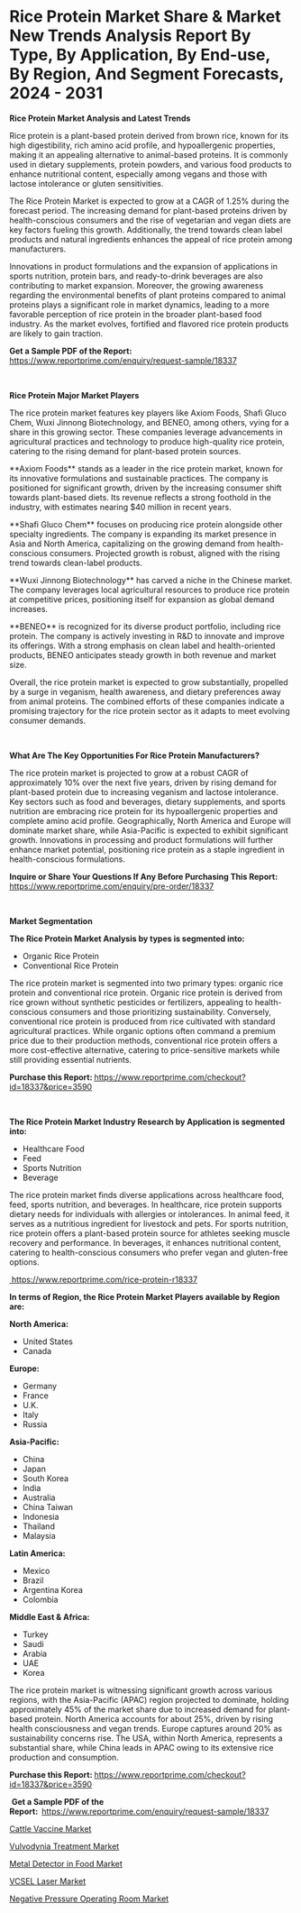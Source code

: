 <p><h1>Rice Protein Market Share & Market New Trends Analysis Report By Type, By Application, By End-use, By Region, And Segment Forecasts, 2024 - 2031</h1></p><p><strong>Rice Protein Market Analysis and Latest Trends</strong></p>
<p><p>Rice protein is a plant-based protein derived from brown rice, known for its high digestibility, rich amino acid profile, and hypoallergenic properties, making it an appealing alternative to animal-based proteins. It is commonly used in dietary supplements, protein powders, and various food products to enhance nutritional content, especially among vegans and those with lactose intolerance or gluten sensitivities.</p><p>The Rice Protein Market is expected to grow at a CAGR of 1.25% during the forecast period. The increasing demand for plant-based proteins driven by health-conscious consumers and the rise of vegetarian and vegan diets are key factors fueling this growth. Additionally, the trend towards clean label products and natural ingredients enhances the appeal of rice protein among manufacturers. </p><p>Innovations in product formulations and the expansion of applications in sports nutrition, protein bars, and ready-to-drink beverages are also contributing to market expansion. Moreover, the growing awareness regarding the environmental benefits of plant proteins compared to animal proteins plays a significant role in market dynamics, leading to a more favorable perception of rice protein in the broader plant-based food industry. As the market evolves, fortified and flavored rice protein products are likely to gain traction.</p></p>
<p><strong>Get a Sample PDF of the Report:&nbsp;</strong> <a href="https://www.reportprime.com/enquiry/request-sample/18337?utm_campaign=101&utm_medium=2&utm_source=Github&utm_content=ia&utm_term=21112024&utm_id=rice-protein">https://www.reportprime.com/enquiry/request-sample/18337</a></p>
<p>&nbsp;</p>
<p><strong>Rice Protein Major Market Players</strong></p>
<p><p>The rice protein market features key players like Axiom Foods, Shafi Gluco Chem, Wuxi Jinnong Biotechnology, and BENEO, among others, vying for a share in this growing sector. These companies leverage advancements in agricultural practices and technology to produce high-quality rice protein, catering to the rising demand for plant-based protein sources.</p><p>**Axiom Foods** stands as a leader in the rice protein market, known for its innovative formulations and sustainable practices. The company is positioned for significant growth, driven by the increasing consumer shift towards plant-based diets. Its revenue reflects a strong foothold in the industry, with estimates nearing $40 million in recent years.</p><p>**Shafi Gluco Chem** focuses on producing rice protein alongside other specialty ingredients. The company is expanding its market presence in Asia and North America, capitalizing on the growing demand from health-conscious consumers. Projected growth is robust, aligned with the rising trend towards clean-label products.</p><p>**Wuxi Jinnong Biotechnology** has carved a niche in the Chinese market. The company leverages local agricultural resources to produce rice protein at competitive prices, positioning itself for expansion as global demand increases.</p><p>**BENEO** is recognized for its diverse product portfolio, including rice protein. The company is actively investing in R&D to innovate and improve its offerings. With a strong emphasis on clean label and health-oriented products, BENEO anticipates steady growth in both revenue and market size.</p><p>Overall, the rice protein market is expected to grow substantially, propelled by a surge in veganism, health awareness, and dietary preferences away from animal proteins. The combined efforts of these companies indicate a promising trajectory for the rice protein sector as it adapts to meet evolving consumer demands.</p></p>
<p>&nbsp;</p>
<p><strong>What Are The Key Opportunities For Rice Protein Manufacturers?</strong></p>
<p><p>The rice protein market is projected to grow at a robust CAGR of approximately 10% over the next five years, driven by rising demand for plant-based protein due to increasing veganism and lactose intolerance. Key sectors such as food and beverages, dietary supplements, and sports nutrition are embracing rice protein for its hypoallergenic properties and complete amino acid profile. Geographically, North America and Europe will dominate market share, while Asia-Pacific is expected to exhibit significant growth. Innovations in processing and product formulations will further enhance market potential, positioning rice protein as a staple ingredient in health-conscious formulations.</p></p>
<p><strong>Inquire or Share Your Questions If Any Before Purchasing This Report:</strong> <a href="https://www.reportprime.com/enquiry/pre-order/18337?utm_campaign=101&utm_medium=2&utm_source=Github&utm_content=ia&utm_term=21112024&utm_id=rice-protein">https://www.reportprime.com/enquiry/pre-order/18337</a></p>
<p>&nbsp;</p>
<p><strong>Market Segmentation</strong></p>
<p><strong>The Rice Protein Market Analysis by types is segmented into:</strong></p>
<p><ul><li>Organic Rice Protein</li><li>Conventional Rice Protein</li></ul></p>
<p><p>The rice protein market is segmented into two primary types: organic rice protein and conventional rice protein. Organic rice protein is derived from rice grown without synthetic pesticides or fertilizers, appealing to health-conscious consumers and those prioritizing sustainability. Conversely, conventional rice protein is produced from rice cultivated with standard agricultural practices. While organic options often command a premium price due to their production methods, conventional rice protein offers a more cost-effective alternative, catering to price-sensitive markets while still providing essential nutrients.</p></p>
<p><strong>Purchase this Report:&nbsp;</strong><a href="https://www.reportprime.com/checkout?id=18337&price=3590&utm_campaign=101&utm_medium=2&utm_source=Github&utm_content=ia&utm_term=21112024&utm_id=rice-protein">https://www.reportprime.com/checkout?id=18337&price=3590</a></p>
<p>&nbsp;</p>
<p><strong>The Rice Protein Market Industry Research by Application is segmented into:</strong></p>
<p><ul><li>Healthcare Food</li><li>Feed</li><li>Sports Nutrition</li><li>Beverage</li></ul></p>
<p><p>The rice protein market finds diverse applications across healthcare food, feed, sports nutrition, and beverages. In healthcare, rice protein supports dietary needs for individuals with allergies or intolerances. In animal feed, it serves as a nutritious ingredient for livestock and pets. For sports nutrition, rice protein offers a plant-based protein source for athletes seeking muscle recovery and performance. In beverages, it enhances nutritional content, catering to health-conscious consumers who prefer vegan and gluten-free options.</p></p>
<p><a href="https://www.reportprime.com/rice-protein-r18337?utm_campaign=101&utm_medium=2&utm_source=Github&utm_content=ia&utm_term=21112024&utm_id=rice-protein">&nbsp;https://www.reportprime.com/rice-protein-r18337</a></p>
<p><strong>In terms of Region, the Rice Protein Market Players available by Region are:</strong></p>
<p>
    <p> <strong> North America: </strong>
        <ul>
            <li>United States</li>
            <li>Canada</li>
        </ul>
        </p> 
    <p> <strong> Europe: </strong>
        <ul>
            <li>Germany</li>
            <li>France</li>
            <li>U.K.</li>
            <li>Italy</li>
            <li>Russia</li>
        </ul>
        </p> 
    <p> <strong> Asia-Pacific: </strong>
        <ul>
            <li>China</li>
            <li>Japan</li>
            <li>South Korea</li>
            <li>India</li>
            <li>Australia</li>
            <li>China Taiwan</li>
            <li>Indonesia</li>
            <li>Thailand</li>
            <li>Malaysia</li>
        </ul>
        </p> 
    <p> <strong> Latin America: </strong>
        <ul>
            <li>Mexico</li>
            <li>Brazil</li>
            <li>Argentina Korea</li>
            <li>Colombia</li>
        </ul>
        </p> 
    <p> <strong> Middle East & Africa: </strong>
        <ul>
            <li>Turkey</li>
            <li>Saudi</li>
            <li>Arabia</li>
            <li>UAE</li>
            <li>Korea</li>
        </ul>
    </p>
    </p>
<p><p>The rice protein market is witnessing significant growth across various regions, with the Asia-Pacific (APAC) region projected to dominate, holding approximately 45% of the market share due to increased demand for plant-based protein. North America accounts for about 25%, driven by rising health consciousness and vegan trends. Europe captures around 20% as sustainability concerns rise. The USA, within North America, represents a substantial share, while China leads in APAC owing to its extensive rice production and consumption.</p></p>
<p><strong>Purchase this Report: </strong><a href="https://www.reportprime.com/checkout?id=18337&price=3590&utm_campaign=101&utm_medium=2&utm_source=Github&utm_content=ia&utm_term=21112024&utm_id=rice-protein">https://www.reportprime.com/checkout?id=18337&price=3590</a></p>
<p>&nbsp;<strong>Get a Sample PDF of the Report:&nbsp;&nbsp;</strong><a href="https://www.reportprime.com/enquiry/request-sample/18337?utm_campaign=101&utm_medium=2&utm_source=Github&utm_content=ia&utm_term=21112024&utm_id=rice-protein">https://www.reportprime.com/enquiry/request-sample/18337</a></p>
<p><strong></strong></p>
<p><p><a href="https://issuu.com/reportprime-2/docs/cattle-vaccine-market-size-2030.ppt_9100a32739c9ae?utm_campaign=101&utm_medium=2&utm_source=Github&utm_content=ia&utm_term=21112024&utm_id=rice-protein">Cattle Vaccine Market</a></p><p><a href="https://issuu.com/reportprime-2/docs/vulvodynia-treatment-market-size-20_ddd46a0536e25e?utm_campaign=101&utm_medium=2&utm_source=Github&utm_content=ia&utm_term=21112024&utm_id=rice-protein">Vulvodynia Treatment Market</a></p><p><a href="https://www.linkedin.com/pulse/metal-detector-food-market-trends-analysis-2024-2031-size-share-uzpke?utm_campaign=101&utm_medium=2&utm_source=Github&utm_content=ia&utm_term=21112024&utm_id=rice-protein">Metal Detector in Food Market</a></p><p><a href="https://www.linkedin.com/pulse/growth-global-vcsel-laser-market-ananticipated84-projection-tlkle?utm_campaign=101&utm_medium=2&utm_source=Github&utm_content=ia&utm_term=21112024&utm_id=rice-protein">VCSEL Laser Market</a></p><p><a href="https://www.linkedin.com/pulse/projected-revenue-negative-pressure-operating-room-market-bu2ve?utm_campaign=101&utm_medium=2&utm_source=Github&utm_content=ia&utm_term=21112024&utm_id=rice-protein">Negative Pressure Operating Room Market</a></p></p>